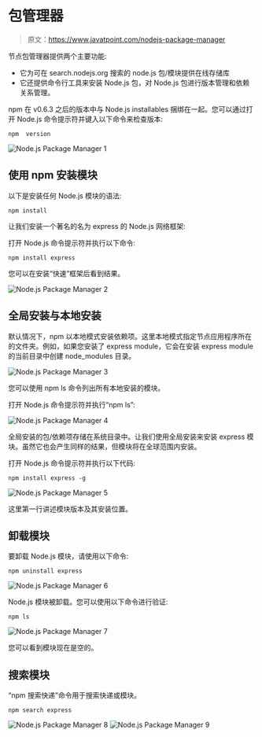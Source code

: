 # 包管理器

> 原文：<https://www.javatpoint.com/nodejs-package-manager>

节点包管理器提供两个主要功能:

*   它为可在 search.nodejs.org 搜索的 node.js 包/模块提供在线存储库
*   它还提供命令行工具来安装 Node.js 包，对 Node.js 包进行版本管理和依赖关系管理。

npm 在 v0.6.3 之后的版本中与 Node.js installables 捆绑在一起。您可以通过打开 Node.js 命令提示符并键入以下命令来检查版本:

```
npm  version

```

![Node.js Package Manager 1](img/2817cdccc3ca43ca2ecd178d76da32b0.png)

## 使用 npm 安装模块

以下是安装任何 Node.js 模块的语法:

```
npm install 
```

让我们安装一个著名的名为 express 的 Node.js 网络框架:

打开 Node.js 命令提示符并执行以下命令:

```
npm install express

```

您可以在安装“快速”框架后看到结果。

![Node.js Package Manager 2](img/38df241f082fb97207e571171bececfd.png)

## 全局安装与本地安装

默认情况下，npm 以本地模式安装依赖项。这里本地模式指定节点应用程序所在的文件夹。例如，如果您安装了 express module，它会在安装 express module 的当前目录中创建 node_modules 目录。

![Node.js Package Manager 3](img/4e2013e6ae3800a39b0afad7fc0ec9a2.png)

您可以使用 npm ls 命令列出所有本地安装的模块。

打开 Node.js 命令提示符并执行“npm ls”:

![Node.js Package Manager 4](img/7574472af456b9cd6d977a606ea0e769.png)

全局安装的包/依赖项存储在系统目录中。让我们使用全局安装来安装 express 模块。虽然它也会产生同样的结果，但模块将在全球范围内安装。

打开 Node.js 命令提示符并执行以下代码:

```
npm install express -g

```

![Node.js Package Manager 5](img/390e05de05ebe4a4cdb799de1957c31e.png)

这里第一行讲述模块版本及其安装位置。

## 卸载模块

要卸载 Node.js 模块，请使用以下命令:

```
npm uninstall express

```

![Node.js Package Manager 6](img/be2c7c628dcd3e05bba4704d8ce619c2.png)

Node.js 模块被卸载。您可以使用以下命令进行验证:

```
npm ls

```

![Node.js Package Manager 7](img/bf523b9fa703e643b6b36fdd668a9e76.png)

您可以看到模块现在是空的。

## 搜索模块

“npm 搜索快递”命令用于搜索快递或模块。

```
npm search express

```

![Node.js Package Manager 8](img/675b1099962f938eed9e90fac0101d01.png) ![Node.js Package Manager 9](img/c9c76a85dc94e75f545814d18c4c0f88.png)